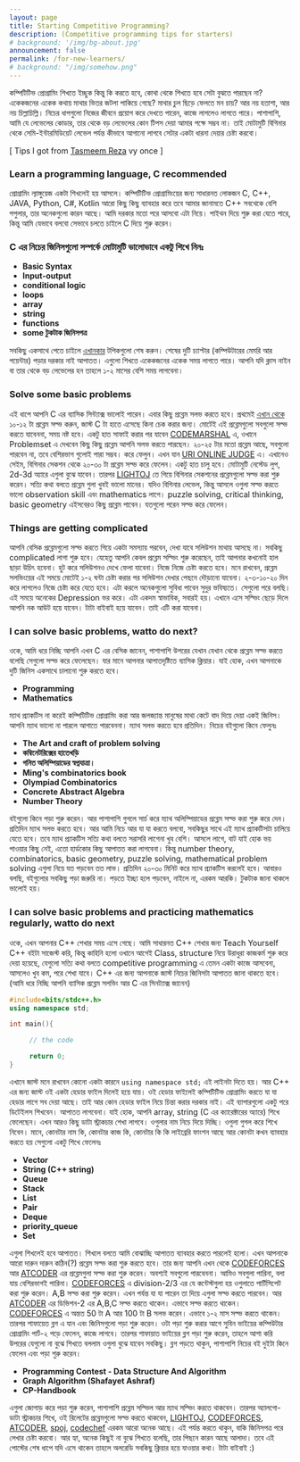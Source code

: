 ```yaml
---
layout: page
title: Starting Competitive Programming?
description: (Competitive programming tips for starters)
# background: '/img/bg-about.jpg'
announcement: false
permalink: /for-new-learners/
# background: "/img/somehow.png"
---
```


কম্পিটিটিভ প্রোগ্রামিং শিখতে ইচ্ছুক কিন্তু কি করতে হবে, কোথা থেকে শিখতে হবে সেটা বুঝতে পারছেন না? একেকজনের একেক কথায় মাথার ভিতর জটলা পাকিয়ে গেছে? মাথার চুল ছিড়ে ফেলতে মন চায়? আর নয় হতাশা, আর নয় চিল্লাচিল্লি। নিচের ধাপগুলো নিজের জীবনে প্রয়োগ করে দেখতে পারেন, কাজে লাগলেও লাগতে পারে। পাশাপাশি, আমি যে লেভেলের কোডার, তার থেকে বড় লেভেলের কোন টিপস দেয়া আমার পক্ষে সম্ভব না। তাই মোটামুটি বিগিনার থেকে সেমি-ইন্টারমিডিয়েট লেভেল পর্যন্ত কীভাবে আগানো লাগবে সেটার একটা ধারনা দেয়ার চেষ্টা করবো।

[ Tips I got from [Tasmeem Reza](https://www.facebook.com/tasmeem.reza) vy once ]

### Learn a programming language, C recommended

প্রোগ্রামিং ল্যাঙ্গুয়েজ একটা শিখলেই হয় আসলে। কম্পিটিটিভ প্রোগ্রামিংয়ের জন্য সাধারনত লোকজন C, C++, JAVA, Python, C#, Kotlin আরো কিছু কিছু ব্যাবহার করে তবে আমার জানামতে C++ সবথেকে বেশি পপুলার, তার অনেকগুলো কারন আছে। আমি দরকার মতো পরে আসবো এটা নিয়ে। পাইথন দিয়ে শুরু করা যেতে পারে, কিন্তু আমি যেভাবে বলবো সেভাবে চলতে চাইলে C দিয়ে শুরু করেন।

### C এর নিচের জিনিসগুলো সম্পর্কে মোটামুটি ভালোভাবে একটু শিখে নিনঃ

-   **Basic Syntax**
-   **Input-output**
-   **conditional logic**
-   **loops**
-   **array**
-   **string**
-   **functions**
-   **some টুকটাক জিনিসপত্র**

সবকিছু একসাথে পেতে চাইলে [এখানকার](http://cpbook.subeen.com/) টপিকগুলো শেষ করুন। শেষের দুটি চ্যাপ্টার (কম্পিউটারের মেমরি আর পয়েন্টার) পড়ার দরকার নাই আপাতত। এগুলো শিখতে একেকজনের একেক সময় লাগতে পারে। আপনি যদি ক্লাস নাইন বা তার থেকে বড় লেভেলের হন তাহলে ১-২ মাসের বেশি সময় লাগবেনা।

### Solve some basic problems

এই ধাপে আপনি C এর ব্যাসিক সিন্ট্যাক্স ভালোই পারেন। এবার কিছু প্রব্লেম সলভ করতে হবে। প্রথমেই [এখান থেকে](http://cpbook.subeen.com/p/blog-page_11.html) ১০-১২ টা প্রব্লেম সল্ভ করুন, জাস্ট C টা হাতে এসেছে কিনা চেক করার জন্য। মোটেই এই প্রব্লেমগুলো সবগুলো সল্ভ করতে যাবেননা, সময় নষ্ট হবে। একটু হাত সাফাই করার পর যাবেন [CODEMARSHAL](https://algo.codemarshal.org/) এ, ওখানে Problemset এ দেখবেন কিছু কিছু প্রব্লেম আপনি সলভ করতে পারছেন। ২০-২৫ টার মতো প্রব্লেম আছে, সবগুলো পারবেন না, তবে বেশিরভাগ গুলোই পারা সম্ভব। করে ফেলুন। এখন যান [URI ONLINE JUDGE](https://www.urionlinejudge.com.br/) এ। এখানেও সেইম, বিগিনার সেকশন থেকে ২০-৩০ টা প্রব্লেম সল্ভ করে ফেলেন। একটু হাত চালু হবে। মোটামুটি নেস্টেড লুপ, 2d-3d অ্যারে এগুলা বুঝে যাবেন। তারপর [LIGHTOJ](http://lightoj.com/) তে গিয়ে বিগিনার সেকশনের প্রব্লেমগুলো সল্ভ করা শুরু করেন। সত্যি কথা বলতে প্রব্লেম গুলা খুবই ভালো মানের। যদিও বিগিনার লেভেল, কিন্তু আসলে ওগুলা সল্ভ করতে ভালো observation skill এবং mathematics লাগে। puzzle solving, critical thinking, basic geometry এইসবেরও কিছু প্রব্লেম পাবেন। যতগুলো পরেন সল্ভ করে ফেলেন।

### Things are getting complicated

আপনি বেসিক প্রব্লেমগুলো সল্ভ করতে গিয়ে একটা সমস্যায় পরবেন, দেখা যাবে সলিউশন মাথায় আসছে না। সবকিছু complicated লাগা শুরু হবে। যেহেতু আপনি কেবল প্রব্লেম সল্ভিং শুরু করেছেন, তাই আপনার কখনোই হাল ছাড়া উচিৎ হবেনা। হুট করে সলিউশনও দেখে ফেলা যাবেনা। নিজে নিজে চেষ্টা করতে হবে। মনে রাখবেন, প্রব্লেম সলভিংয়ের এই সময়ে মোটেই ১-২ ঘন্টা চেষ্টা করার পর সলিউশন দেখার পেছনে দৌড়ানো যাবেনা। ২-৩-১০-২০ দিন করে লাগলেও নিজে চেষ্টা করে যেতে হবে। এটা করলে অনেকগুলো সুবিধা পাবেন সুদুর ভবিষ্যতে। সেগুলো পরে বলছি। এই সময়ে অনেকের Depression ভর করে। এটা একদম স্বাভাবিক, সবারই হয়। এখানে এসে সল্ভিং ছেড়ে দিলে আপনি নক আউট হয়ে যাবেন। টাটা বাইবাই হয়ে যাবেন। তাই এটি করা যাবেনা।

### I can solve basic problems, watto do next?

ওকে, আমি ধরে নিচ্ছি আপনি এখন C এর বেসিক জানেন, পাশাপাশি উপরের যেখান যেখান থেকে প্রব্লেম সল্ভ করতে বলেছি সেগুলো সল্ভ করে ফেলেছেন। যার মানে আপনার আপাতদৃষ্টিতে ব্যাসিক ক্লিয়ার। যাই হোক, এখন আপনাকে দুটি জিনিস একসাথে চালানো শুরু করতে হবে।

-   **Programming**
-   **Mathematics**

ম্যাথ প্র্যাকটিস না করেই কম্পিটিটিভ প্রোগ্রামিং করা আর জলজ্যান্ত মানুষের মাথা কেটে বাদ দিয়ে দেয়া একই জিনিস। আপনি ম্যাথ ভালো না পারলে আগাতে পারবেননা। ম্যাথ সলভ করতে হবে প্রতিদিন। নিচের বইগুলো কিনে ফেলুনঃ

-   **The Art and craft of problem solving**
-   **কম্বিনেটরিক্সের হাতেখড়ি**
-   **গনিত অলিম্পিয়াডের স্বপ্নযাত্রা।**
-   **Ming's combinatorics book**
-   **Olympiad Combinatorics**
-   **Concrete Abstract Algebra**
-   **Number Theory**

বইগুলো কিনে পড়া শুরু করেন। আর পাশাপাশি গুগলে সার্চ করে ম্যাথ অলিম্পিয়াডের প্রব্লেম সল্ভ করা শুরু করে দেন। প্রতিদিন ম্যাথ সলভ করতে হবে। আর আমি নিচে আর যা যা করতে বলবো, সবকিছুর সাথে এই ম্যাথ প্র্যাকটিসটা চালিয়ে যেতে হবে। তবে ম্যাথ প্র্যাকটিস সত্যি কথা বলতে সরাসরি লাগেনা খুব বেশি। আসলে লাগে, বাট যাই হোক ভয় পাওয়ার কিছু নেই, এতো হার্ডকোর কিছু আপাতত করা লাগবেনা। কিন্তু number theory, combinatorics, basic geometry, puzzle solving, mathematical problem solving এগুলা নিয়ে যত পড়বেন তত লাভ। প্রতিদিন ২০-৩০ মিনিট করে ম্যাথ প্র্যাকটিস করলেই হবে। আবারও বলছি, বইগুলোর সবকিছু পড়া জরুরি না। পড়তে ইচ্ছা হলে পড়বেন, নাইলে না, এরকম আরকি। টুকটাক জানা থাকলে ভালোই হয়।

### I can solve basic problems and practicing mathematics regularly, watto do next

ওকে, এখন আপনার C++ শেখার সময় এসে গেছে। আমি সাধারনত C++ শেখার জন্য Teach Yourself C++ বইটা সাজেস্ট করি, কিন্তু কাহিনি হলো ওখানে আগেই Class, structure নিয়ে উরাধুরা কাজকর্ম শুরু করে দেয়া হয়েছে, যেগুলো সত্যি কথা বলতে competitive programming এ তেমন একটা কাজে আসবেনা, আসলেও খুব কম, পরে শেখা যাবে। C++ এর জন্য আপনাকে জাস্ট নিচের জিনিসটা আপাতত জানা থাকতে হবে। (আমি ধরে নিচ্ছি আপনি ব্যাসিক প্রব্লেম সলভিং আর C এর সিনট্যাক্স জানেন)

```cpp
#include<bits/stdc++.h>
using namespace std;

int main(){

     // the code

     return 0;
}
```

এখানে জাস্ট মনে রাখবেন কোনো একটা কারনে ‍‍`using namespace std;` এই লাইনটা দিতে হয়। আর C++ এর জন্য জাস্ট ওই একটা হেডার ফাইল দিলেই হয়ে যায়। ওই হেডার ফাইলেই কম্পিটিটিভ প্রোগ্রামিং করতে যা যা হেডার লাগে সব দেয়া আছে। তাই আর কোন হেডার ফাইল নিয়ে চিন্তা করার দরকার নাই। এই ব্যাপারগুলো একটু পরে ডিটেইলস শিখবেন। আপাতত লাগবেনা। যাই হোক, আপনি array, string (C এর ক্যারেক্টারের অ্যারে) শিখে ফেলেছেন। এখন আরও কিছু ডাটা স্ট্রাকচার শেখা লাগবে। ওগুলার নাম নিচে দিয়ে দিচ্ছি। ওগুলা গুগল করে শিখে নিবেন। মানে, কোনটার নাম কি, কোনটার কাজ কি, কোনটার কি কি লাইব্রেরি ফাংশন আছে আর কোনটা কখন ব্যাবহার করতে হয় সেগুলো একটু শিখে ফেলেনঃ

-   **Vector**
-   **String (C++ string)**
-   **Queue**
-   **Stack**
-   **List**
-   **Pair**
-   **Deque**
-   **priority_queue**
-   **Set**

এগুলা শিখলেই হবে আপাতত। শিখলে বলতে আমি বোঝাচ্ছি আপাতত ব্যাবহার করতে পারলেই হলো। এখন আপনাকে আরো দারুন দারুন কঠিন(?) প্রব্লেম সল্ভ করা শুরু করতে হবে। তার জন্য আপনি এখন থেকে [CODEFORCES](http://codeforces.com/) আর [ATCODER](https://atcoder.jp/) এর প্রব্লেমগুলা সল্ভ করা শুরু করেন। অবশ্যই সবগুলো পারবেননা। আমিও সবগুলা পারিনা, বলা যায় বেশিরভাগই পারিনা। [CODEFORCES](http://codeforces.com/) এ division-2/3 এর যে কন্টেস্টগুলা হয় ওগুলাতে পার্টিসিপেট করা শুরু করেন। A,B সল্ভ করা শুরু করেন। এখন পর্যন্ত যা যা পারেন তা দিয়ে এগুলা সল্ভ করতে পারবেন। আর [ATCODER](https://atcoder.jp/) এর ডিভিশন-2 এর A,B,C সল্ভ করতে থাকেন। এভাবে সল্ভ করতে থাকেন। [CODEFORCES](http://codeforces.com/) এ অন্তত 50 টা A আর 100 টা B সলভ করেন। এভাবে ১-২ মাস সল্ভ করতে থাকেন। তারপর শাফায়েত ব্লগ এ যান এবং জিনিসগুলো পড়া শুরু করেন। ওটা পড়া শুরু করার আগে সুবিন ভাইয়ের কম্পিউটার প্রোগ্রামিং পার্ট-২ পড়ে ফেলেন, কাজে লাগবে। তারপর শাফায়াত ভাইয়ের ব্লগ পড়া শুরু করেন, তাহলে আশা করি উপরের যেগুলো না বুঝে শিখতে বললাম ওগুলা বুঝে যাবেন সবকিছু। ব্লগ পড়তে থাকুন, পাশাপাশি নিচের বই দুইটা কিনে ফেলেন এবং পড়া শুরু করেন।

-   **Programming Contest - Data Structure And Algorithm**
-   **Graph Algorithm (Shafayet Ashraf)**
-   **CP-Handbook**

এগুলা জোগাড় করে পড়া শুরু করেন, পাশাপাশি প্রব্লেম সল্ভিল আর ম্যাথ সল্ভিং করতে থাকবেন। তারপর অ্যালগো-ডাটা স্ট্রাকচার শিখে, ওই রিলেটের প্রব্লেমগুলো সল্ভ করতে থাকবেন, [LIGHTOJ](http://lightoj.com/), [CODEFORCES](http://codeforces.com/), [ATCODER](https://atcoder.jp/), [spoj](https://www.spoj.com/), [codechef](https://www.codechef.com/) এরকম আরো অনেক আছে। এই পর্যন্ত করতে থাকুন, বাকি জিনিসপত্র পরে লেখার চেষ্টা করবো। আর হ্যা, অনেক কিছুই না বুঝে শিখতে বলেছি, তার পিছনে কারন আছে আলাদা। তবে এই পোস্টের শেষ ধাপে যদি এসে থাকেন তাহলে অলরেডি সবকিছু ক্লিয়ার হয়ে যাওয়ার কথা। টাটা বাইবাই :)
